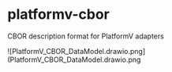 # platformv-cbor
CBOR description format for PlatformV adapters

![PlatformV_CBOR_DataModel.drawio.png](PlatformV_CBOR_DataModel.drawio.png
